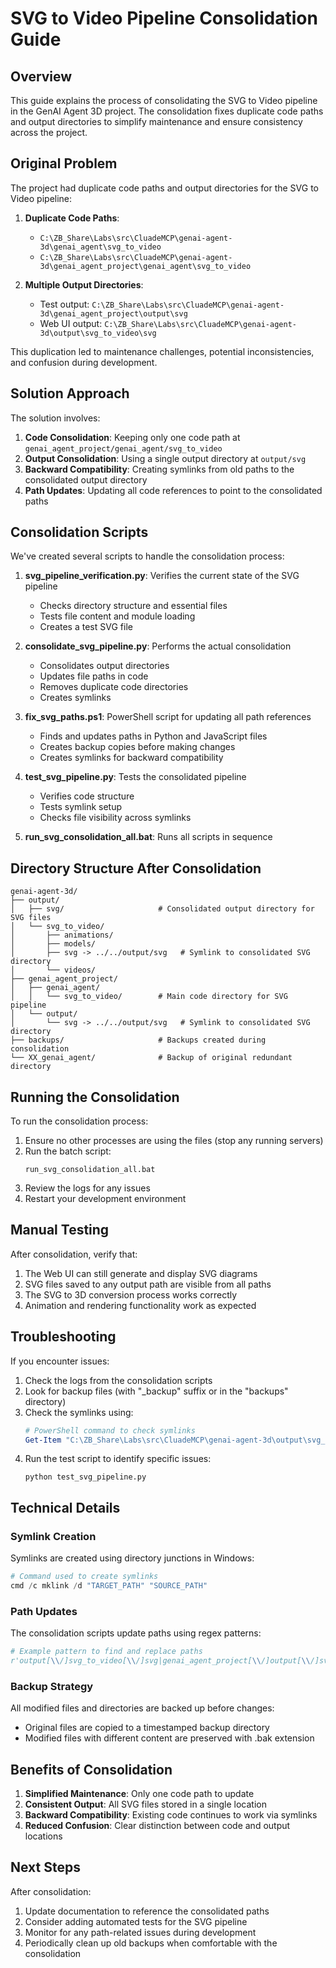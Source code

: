 # SVG to Video Pipeline Consolidation Guide

## Overview

This guide explains the process of consolidating the SVG to Video pipeline in the GenAI Agent 3D project. The consolidation fixes duplicate code paths and output directories to simplify maintenance and ensure consistency across the project.

## Original Problem

The project had duplicate code paths and output directories for the SVG to Video pipeline:

1. **Duplicate Code Paths**:
   - `C:\ZB_Share\Labs\src\CluadeMCP\genai-agent-3d\genai_agent\svg_to_video`
   - `C:\ZB_Share\Labs\src\CluadeMCP\genai-agent-3d\genai_agent_project\genai_agent\svg_to_video`

2. **Multiple Output Directories**:
   - Test output: `C:\ZB_Share\Labs\src\CluadeMCP\genai-agent-3d\genai_agent_project\output\svg`
   - Web UI output: `C:\ZB_Share\Labs\src\CluadeMCP\genai-agent-3d\output\svg_to_video\svg`

This duplication led to maintenance challenges, potential inconsistencies, and confusion during development.

## Solution Approach

The solution involves:

1. **Code Consolidation**: Keeping only one code path at `genai_agent_project/genai_agent/svg_to_video`
2. **Output Consolidation**: Using a single output directory at `output/svg`
3. **Backward Compatibility**: Creating symlinks from old paths to the consolidated output directory
4. **Path Updates**: Updating all code references to point to the consolidated paths

## Consolidation Scripts

We've created several scripts to handle the consolidation process:

1. **svg_pipeline_verification.py**: Verifies the current state of the SVG pipeline
   - Checks directory structure and essential files
   - Tests file content and module loading
   - Creates a test SVG file

2. **consolidate_svg_pipeline.py**: Performs the actual consolidation
   - Consolidates output directories
   - Updates file paths in code
   - Removes duplicate code directories
   - Creates symlinks

3. **fix_svg_paths.ps1**: PowerShell script for updating all path references
   - Finds and updates paths in Python and JavaScript files
   - Creates backup copies before making changes
   - Creates symlinks for backward compatibility

4. **test_svg_pipeline.py**: Tests the consolidated pipeline
   - Verifies code structure
   - Tests symlink setup
   - Checks file visibility across symlinks

5. **run_svg_consolidation_all.bat**: Runs all scripts in sequence

## Directory Structure After Consolidation

```
genai-agent-3d/
├── output/
│   ├── svg/                     # Consolidated output directory for SVG files
│   └── svg_to_video/
│       ├── animations/
│       ├── models/
│       ├── svg -> ../../output/svg   # Symlink to consolidated SVG directory
│       └── videos/
├── genai_agent_project/
│   ├── genai_agent/
│   │   └── svg_to_video/        # Main code directory for SVG pipeline
│   └── output/
│       └── svg -> ../../output/svg   # Symlink to consolidated SVG directory
├── backups/                     # Backups created during consolidation
└── XX_genai_agent/              # Backup of original redundant directory
```

## Running the Consolidation

To run the consolidation process:

1. Ensure no other processes are using the files (stop any running servers)
2. Run the batch script:
   ```
   run_svg_consolidation_all.bat
   ```
3. Review the logs for any issues
4. Restart your development environment

## Manual Testing

After consolidation, verify that:

1. The Web UI can still generate and display SVG diagrams
2. SVG files saved to any output path are visible from all paths
3. The SVG to 3D conversion process works correctly
4. Animation and rendering functionality work as expected

## Troubleshooting

If you encounter issues:

1. Check the logs from the consolidation scripts
2. Look for backup files (with "_backup" suffix or in the "backups" directory)
3. Check the symlinks using:
   ```powershell
   # PowerShell command to check symlinks
   Get-Item "C:\ZB_Share\Labs\src\CluadeMCP\genai-agent-3d\output\svg_to_video\svg" | Select-Object FullName, Target, LinkType
   ```
4. Run the test script to identify specific issues:
   ```
   python test_svg_pipeline.py
   ```

## Technical Details

### Symlink Creation

Symlinks are created using directory junctions in Windows:

```powershell
# Command used to create symlinks
cmd /c mklink /d "TARGET_PATH" "SOURCE_PATH"
```

### Path Updates

The consolidation scripts update paths using regex patterns:

```python
# Example pattern to find and replace paths
r'output[\\/]svg_to_video[\\/]svg|genai_agent_project[\\/]output[\\/]svg'
```

### Backup Strategy

All modified files and directories are backed up before changes:
- Original files are copied to a timestamped backup directory
- Modified files with different content are preserved with .bak extension

## Benefits of Consolidation

1. **Simplified Maintenance**: Only one code path to update
2. **Consistent Output**: All SVG files stored in a single location
3. **Backward Compatibility**: Existing code continues to work via symlinks
4. **Reduced Confusion**: Clear distinction between code and output locations

## Next Steps

After consolidation:

1. Update documentation to reference the consolidated paths
2. Consider adding automated tests for the SVG pipeline
3. Monitor for any path-related issues during development
4. Periodically clean up old backups when comfortable with the consolidation
